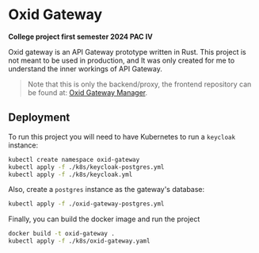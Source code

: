 # Oxid Gateway

**College project first semester 2024 PAC IV**

Oxid gateway is an API Gateway prototype written in Rust. This project is not meant to be used in production, and It was only created for me to understand the inner workings of API Gateway.

> Note that this is only the backend/proxy, the frontend repository can be found at: [Oxid Gateway Manager](https://github.com/rosa-gabriel/oxid-gateway-manager).

## Deployment

To run this project you will need to have Kubernetes to run a `keycloak` instance:

```sh
kubectl create namespace oxid-gateway 
kubectl apply -f ./k8s/keycloak-postgres.yml
kubectl apply -f ./k8s/keycloak.yml
```

Also, create a `postgres` instance as the gateway's database:

```sh
kubectl apply -f ./oxid-gateway-postgres.yml
```
Finally, you can build the docker image and run the project

```sh
docker build -t oxid-gateway .
kubectl apply -f ./k8s/oxid-gateway.yaml
```
